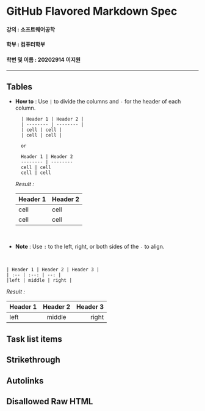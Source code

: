# GitHub Flavored Markdown Spec

#### 강의 : 소프트웨어공학
#### 학부 : 컴퓨터학부
#### 학번 및 이름 : 20202914 이지원

---

## Tables
- **How to** : Use `|` to divide the columns and `-` for the header of each column.


        | Header 1 | Header 2 |
        | -------- | -------- |
        | cell | cell |
        | cell | cell |
        
        or
        
        Header 1 | Header 2
        -------- | --------
        cell | cell
        cell | cell

    *Result :*
    
    Header 1 | Header 2
    -------- | --------
    cell | cell
    cell | cell
 
 <br>

- **Note** : Use `:` to the left, right, or both sides of the `-` to align.

<br>

    | Header 1 | Header 2 | Header 3 |
    | :-- | :--: | --: |
    |left | middle | right |
    
*Result :*

 | Header 1 | Header 2 | Header 3 |
 | :-- | :--: | --: |
 |left | middle | right |


## Task list items

## Strikethrough

## Autolinks

## Disallowed Raw HTML

